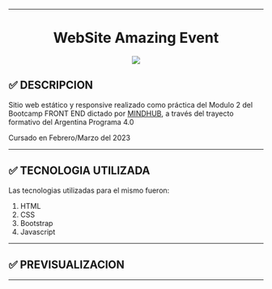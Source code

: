 ___
<h1 align="center">  WebSite Amazing Event</h1>

<p align="center">
   <img src="https://img.shields.io/badge/STATUS-EN%20DESAROLLO-green">
</p>

##	:white_check_mark: DESCRIPCION

Sitio web estático y responsive realizado como práctica del Modulo 2 del Bootcamp FRONT END dictado por [MINDHUB](https://mindhubweb.com/ "WEB DE MINDHUB"), a través del trayecto formativo del Argentina Programa 4.0

Cursado en Febrero/Marzo del 2023
___
##	:white_check_mark: TECNOLOGIA UTILIZADA

Las tecnologias utilizadas para el mismo fueron:

1. HTML
2. CSS
3. Bootstrap
4. Javascript
___
##	:white_check_mark: PREVISUALIZACION


___

